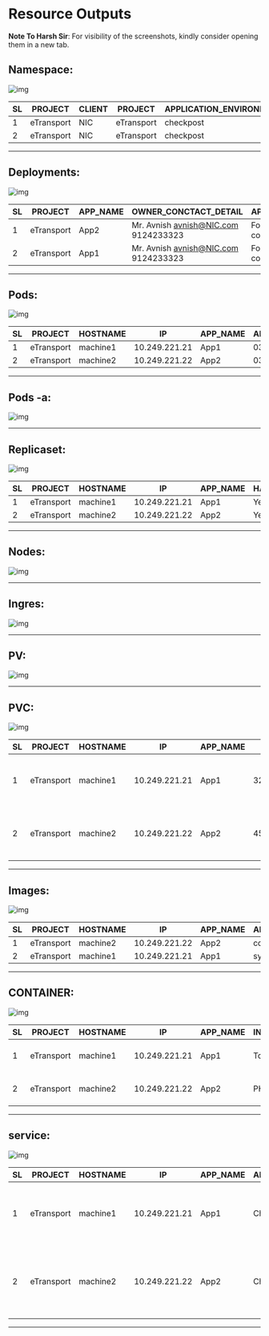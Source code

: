 # Resource Outputs

**Note To Harsh Sir**: For visibility of the screenshots, kindly consider opening them in a new tab.

## Namespace:
![img](https://i.imgur.com/muvBhpd.png)

| SL | PROJECT    | CLIENT | PROJECT    | APPLICATION_ENVIRONMENT | DATA_CENTER | SETUP_ENVIRONMENT |
|----|------------|--------|------------|--------------------------|-------------|-------------------|
| 1  | eTransport | NIC    | eTransport | checkpost                | dc-Delhi    | Staging           |
| 2  | eTransport | NIC    | eTransport | checkpost                | dc-Delhi    | Staging           |

__________________

## Deployments:
![img](https://i.imgur.com/YLuemH3.png)

| SL | PROJECT    | APP_NAME | OWNER_CONCTACT_DETAIL                | APP_DESCRIPTION            | DEPLOYMENT_DOCUMENT | DOCUMENT_PATH                               | DEPLOYMENT_DOCUMENT_TESTED | PUBLIC_URL                  | BACKUP | BACKUP_URL                              | LAST_BACKUP_DATE | BACKUP_TESTED | BACKUP_TESTED_DATE |
|----|------------|----------|--------------------------------------|-----------------------------|----------------------|---------------------------------------------|-----------------------------|-----------------------------|--------|-----------------------------------------|-------------------|----------------|---------------------|
| 1  | eTransport | App2     | Mr. Avnish avnish@NIC.com 9124233323 | For vehicle tax collection | Yes                  | [Readme.md](https://gitlab.com/checkpostApp2/Readme.md/) | No                          | [checkpost.parivahan.gov.in/](https://gitlab.com/checkpostApp2/backup) | Yes    | [backup](https://gitlab.com/checkpostApp2/backup) | 25-09-2023        | Yes            | 23-09-2023          |
| 2  | eTransport | App1     | Mr. Avnish avnish@NIC.com 9124233323 | For vehicle tax collection | Yes                  | [Readme.md](https://gitlab.com/checkpostApp1/Readme.md/) | No                          | [checkpost.parivahan.gov.in/](https://gitlab.com/checkpostApp1/backup) | Yes    | [backup](https://gitlab.com/checkpostApp1/backup) | 22-09-2023        | No             | N/A                 |

_______________

## Pods:
![img](https://i.imgur.com/On0jj66.png)

| SL | PROJECT    | HOSTNAME  | IP            | APP_NAME | APP_LAUNCH_DATE | LAST_APP_VERSION | GIT_REPO_URL                                | APP_PLATFORM  | PROGRAMMING_LANGUAGE | DEPLOYMENT_DEPENDENCIES | DATABASE | LOCAL_DB_NAME |
|----|------------|-----------|---------------|----------|------------------|------------------|---------------------------------------------|---------------|----------------------|-------------------------|----------|---------------|
| 1  | eTransport | machine1  | 10.249.221.21 | App1     | 03-01-2019       | Version_1        | [checkpostApp1](https://gitlab.com/checkpostApp1) | systemd       | Java                 | Tomcat                  | Postgres | vow4          |
| 2  | eTransport | machine2  | 10.249.221.22 | App2     | 03-01-2019       | Version_2        | [checkpostApp2](https://gitlab.com/checkpostApp2) | containerised | php                  | Tomcat                  | Postgres | vow4          |

__________________________


## Pods -a:
![img](https://i.imgur.com/h3ofiOd.png)


_________________

## Replicaset:
![img](https://i.imgur.com/kBE9Uke.png)

| SL | PROJECT    | HOSTNAME  | IP            | APP_NAME | HAPROXY_RUNNING | HAPROXY_PORT | HLB_IP         | PUBLIC_IP    | PUBLIC_URL                  |
|----|------------|-----------|---------------|----------|-----------------|--------------|----------------|--------------|-----------------------------|
| 1  | eTransport | machine1  | 10.249.221.21 | App1     | Yes             | 80           | 10.249.221.116 | 164.100.69.3 | [checkpost.parivahan.gov.in/](#) |
| 2  | eTransport | machine2  | 10.249.221.22 | App2     | Yes             | 80           | 10.249.221.116 | 164.100.69.3 | [checkpost.parivahan.gov.in/](#) |

_________

## Nodes:
![img](https://i.imgur.com/KmHLIeS.png)


_______

## Ingres:
![img](https://i.imgur.com/4xIbDXw.png)


_____________

## PV:
![img](https://i.imgur.com/lIMTEtt.png)



_____________

## PVC:
![img](https://i.imgur.com/UImuooM.png)

| SL | PROJECT    | HOSTNAME | IP            | APP_NAME | WWNN       | OBJECT_STORAGE        | BUCKET_NAME | VG                        | NFS                 | LVM                                    |
|----|------------|----------|---------------|----------|------------|-----------------------|-------------|---------------------------|---------------------|----------------------------------------|
| 1  | eTransport | machine1 | 10.249.221.21 | App1     | 32j1wxc231 | objectstorage.nic.com | Check_Post  | /dev/mapper/vg0-lv0:500GB | IP:foldername /u01/ | home, opt, root, swap, tmp, usr, var, var_log_audit, lv0 |
| 2  | eTransport | machine2 | 10.249.221.22 | App2     | 45a8abc456 | objectstorage.nic.com | Check_Post  | /dev/mapper/vg0-lv0:500GB | IP:foldername /u01/ | home, opt, root, swap, tmp, usr, var, var_log_audit, lv0 |


____________

## Images:
![img](https://i.imgur.com/1Z7UMvP.png)

| SL | PROJECT    | HOSTNAME | IP            | APP_NAME | APP_PLATFORM  | PROGRAMMING_LANGUAGE | PROGRAMMING_LANGUAGE_VERSION | DEPLOYMENT_DEPENDENCIES                             |
|----|------------|----------|---------------|----------|---------------|-----------------------|-----------------------------|-----------------------------------------------------|
| 1  | eTransport | machine2 | 10.249.221.22 | App2     | containerised | php                   | 7.2                         | Java, Tomcat, CheckpostApp1                           |
| 2  | eTransport | machine1 | 10.249.221.21 | App1     | systemd       | Java                  | 1.8                         | Java, Tomcat, CheckpostApp2                           |


_________________

## CONTAINER:
![img](https://i.imgur.com/eckzqUC.png)

| SL | PROJECT    | HOSTNAME | IP            | APP_NAME | INTERPRETER_NAME | INSTANCE_NAME                                           | INSTANCE_PORT           | NAME_OF_DEPLOYMENT_FILE | DEPLOYED_FILE_PATH                                               | LOG_PATH                                                      |
|----|------------|----------|---------------|----------|------------------|---------------------------------------------------------|-------------------------|-------------------------|------------------------------------------------------------------|---------------------------------------------------------------|
| 1  | eTransport | machine1 | 10.249.221.21 | App1     | Tomcat           | tcat_checkpost_8083<br>tcat_checkpost_8084<br>tcat_checkpost_8085 | 8083<br>8084<br>8085    | CheckpostApp1.war       | /u01/tcat_checkpost_8083/webapps/<br>/u01/tcat_checkpost_8084/webapps/<br>/u01/tcat_checkpost_8085/webapps/ | /u01/tcat_checkpost_8083/logs/<br>/u01/tcat_checkpost_8084/logs/<br>/u01/tcat_checkpost_8085/logs/ |
| 2  | eTransport | machine2 | 10.249.221.22 | App2     | PHP              | tcat_checkpost_8083<br>tcat_checkpost_8084<br>tcat_checkpost_8085 | 8083<br>8084<br>8085    | CheckpostApp2.war       | /u01/tcat_checkpost_8083/webapps<br>/u01/tcat_checkpost_8084/webapps<br>/u01/tcat_checkpost_8085/webapps | /u01/tcat_checkpost_8083/logs<br>/u01/tcat_checkpost_8084/logs<br>/u01/tcat_checkpost_8085/logs |

________________________________

## service:
![img](https://i.imgur.com/yYgEF6u.png)

| SL | PROJECT    | HOSTNAME | IP            | APP_NAME | API_WEBSERVICE_NAME | DATABASE | DB_SERVER_READ     | DB_SERVER_WRITE    | LOCAL_DB_NAME | LOCAL_DB_IP | LISTENING_PORT_LOCAL_DB | OS_SERVICE                                           |
|----|------------|----------|---------------|----------|---------------------|----------|---------------------|---------------------|---------------|-------------|-------------------------|------------------------------------------------------|
| 1  | eTransport | machine1 | 10.249.221.21 | App1     | CheckpostWebService | Postgres | 10.246.40.186:5433 | 10.246.40.186:5433 | vow4          | 127.0.0.1   | 5439                    | master, cvd, nimbus(contro, spoole, hdb, proces, cdm), cam, nimbus(logmon |
| 2  | eTransport | machine2 | 10.249.221.22 | App2     | Checkpost_API       | Postgres | 10.246.40.182:5432 | 10.246.40.186:5433 | vow4          | 127.0.0.1   | 31                      | Master, cvd, nimbus(contro, spoole, cvfwd, zabbix_agentd, logmon, proces, cvfwd, cdm), cam |

___________________________________
